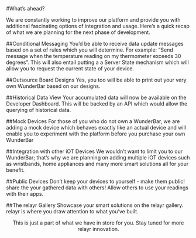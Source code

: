 #What’s ahead?

We are constantly working to improve our platform and provide you with additional fascinating options of integration and usage. Here’s a quick recap of what we are planning for the next phase of development.

##Conditional Messaging
You’d be able to receive data update messages based on a set of rules which you will determine. For example: “Send message when the temperature reading on my thermometer exceeds 30 degrees”. This will also entail putting a a Server State mechanism which will allow you to request the current state of your device.

##Outsource Board Designs
Yes, you too will be able to print out your very own WunderBar based on our designs.

##Historical Data View 
Your accumulated data will now be available on the Developer Dashboard. This will be backed by an API which would allow the querying of historical data.

##Mock Devices 
For those of you who do not own a WunderBar, we are adding a mock device which behaves exactly like an actual device and will enable you to experiment with the platform before you purchase your own WunderBar

##Integration with other iOT Devices
We wouldn’t want to limit you to our WunderBar; that’s why we are planning on adding multiple iOT devices such as wristbands, home appliances and many more smart solutions all for your benefit.

##Public Devices
Don’t keep your devices to yourself - make them public! share the your gathered data with others! Allow others to use your readings with their apps.

##The relayr Gallery
Showcase your smart solutions on the relayr gallery. relayr is where you draw attention to what you’ve built. 

<p style="text-align:center;width:100%">This is just a part of what we have in store for you. Stay tuned for more relayr innovation.</p> 
